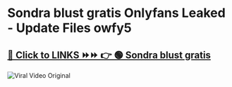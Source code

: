
 # Sondra blust gratis Onlyfans Leaked - Update Files owfy5

## <h2><a href="https://clipsfans.com/Sondra_blust_gratis&ref=git">🔗 Click to LINKS ⏩⏩ 👉 🟢 Sondra blust gratis </a></h2>

<a href="https://clipsfans.com/Sondra_blust_gratis&ref=git" rel="nofollow" data-target="animated-image.originalLink"><img src="https://i.ibb.co.com/xMMVF88/686577567.gif" alt="Viral Video Original" style="max-width: 100%; display: inline-block;" data-target="animated-image.originalImage"></a>

